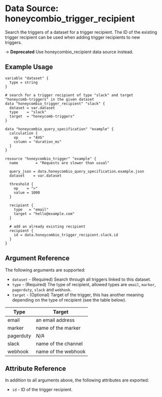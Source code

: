 # Data Source: honeycombio_trigger_recipient

Search the triggers of a dataset for a trigger recipient. The ID of the existing trigger recipient can be used when adding trigger recipients to new triggers.

-> **Deprecated** Use honeycombio_recipient data source instead.
## Example Usage

```hcl
variable "dataset" {
  type = string
}

# search for a trigger recipient of type "slack" and target "honeycomb-triggers" in the given dataset
data "honeycombio_trigger_recipient" "slack" {
  dataset = var.dataset
  type    = "slack"
  target  = "honeycomb-triggers"
}

data "honeycombio_query_specification" "example" {
  calculation {
    op     = "AVG"
    column = "duration_ms"
  }
}

resource "honeycombio_trigger" "example" {
  name        = "Requests are slower than usual"

  query_json = data.honeycombio_query_specification.example.json
  dataset    = var.dataset

  threshold {
    op    = ">"
    value = 1000
  }

  recipient {
    type   = "email"
    target = "hello@example.com"
  }

  # add an already existing recipient
  recipient {
    id = data.honeycombio_trigger_recipient.slack.id
  }
}
```

## Argument Reference

The following arguments are supported:

* `dataset` - (Required) Search through all triggers linked to this dataset.
* `type` - (Required) The type of recipient, allowed types are `email`, `marker`, `pagerduty`, `slack` and `webhook`.
* `target` - (Optional) Target of the trigger, this has another meaning depending on the type of recipient (see the table below).

Type      | Target
----------|-------------------------
email     | an email address
marker    | name of the marker
pagerduty | _N/A_
slack     | name of the channel
webhook   | name of the webhook

## Attribute Reference

In addition to all arguments above, the following attributes are exported:

* `id` - ID of the trigger recipient.
